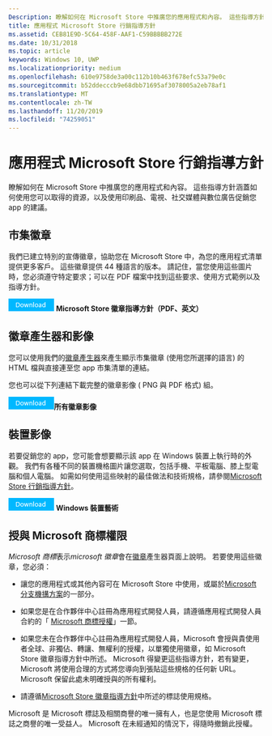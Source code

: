 ```yaml
---
Description: 瞭解如何在 Microsoft Store 中推廣您的應用程式和內容。 這些指導方針涵蓋如何使用您可以取得的資源，以及使用印刷品、電視、社交媒體與數位廣告促銷您 app 的建議。
title: 應用程式 Microsoft Store 行銷指導方針
ms.assetid: CEB81E9D-5C64-458F-AAF1-C59BBBBB272E
ms.date: 10/31/2018
ms.topic: article
keywords: Windows 10, UWP
ms.localizationpriority: medium
ms.openlocfilehash: 610e9758de3a00c112b10b463f678efc53a79e0c
ms.sourcegitcommit: b52ddecccb9e68dbb71695af3078005a2eb78af1
ms.translationtype: MT
ms.contentlocale: zh-TW
ms.lasthandoff: 11/20/2019
ms.locfileid: "74259051"
---
```

# <a name="microsoft-store-marketing-guidelines-for-apps"></a>應用程式 Microsoft Store 行銷指導方針

瞭解如何在 Microsoft Store 中推廣您的應用程式和內容。 這些指導方針涵蓋如何使用您可以取得的資源，以及使用印刷品、電視、社交媒體與數位廣告促銷您 app 的建議。

## <a name="store-badges"></a>市集徽章

我們已建立特別的宣傳徽章，協助您在 Microsoft Store 中，為您的應用程式清單提供更多客戶。 這些徽章提供 44 種語言的版本。 請記住，當您使用這些圖片時，您必須遵守特定要求；可以在 PDF 檔案中找到這些要求、使用方式範例以及指導方針。

[![下載 按鈕](images/downloadbutton.png)](https://go.microsoft.com/fwlink/p/?LinkId=529769) **Microsoft Store 徽章指導方針（PDF、英文）**


## <a name="badge-generator-and-images"></a>徽章產生器和影像

您可以使用我們的[徽章產生器](https://developer.microsoft.com/store/badges)來產生顯示市集徽章 (使用您所選擇的語言) 的 HTML 檔與直接連至您 app 市集清單的連結。

您也可以從下列連結下載完整的徽章影像 ( PNG 與 PDF 格式) 組。

[![下載按鈕](images/downloadbutton.png)](https://go.microsoft.com/fwlink/p/?LinkId=529771)**所有徽章影像**


## <a name="device-images"></a>裝置影像

若要促銷您的 app，您可能會想要顯示該 app 在 Windows 裝置上執行時的外觀。 我們有各種不同的裝置機格圖片讓您選取，包括手機、平板電腦、膝上型電腦和個人電腦。 如需如何使用這些映射的最佳做法和技術規格，請參閱[Microsoft Store 行銷指導方針](https://go.microsoft.com/fwlink/p/?LinkId=529769)。

[![下載按鈕](images/downloadbutton.png)](https://go.microsoft.com/fwlink/p/?LinkId=533057) **Windows 裝置藝術**

## <a name="license-to-microsoft-marks"></a>授與 Microsoft 商標權限

*Microsoft 商標*表示*microsoft 徽章*會在[徽章](https://developer.microsoft.com/store/badges)產生器頁面上說明。 若要使用這些徽章，您必須：

-   讓您的應用程式或其他內容可在 Microsoft Store 中使用，或屬於[Microsoft 分支機搆方案](https://www.microsoftaffiliates.com/)的一部分。

-   如果您是在合作夥伴中心註冊為應用程式開發人員，請遵循應用程式開發人員合約的「 [Microsoft 商標授權](https://docs.microsoft.com/legal/windows/agreements/app-developer-agreement#license_to_mark)」一節。

-   如果您未在合作夥伴中心註冊為應用程式開發人員，Microsoft 會授與貴使用者全球、非獨佔、轉讓、無權利的授權，以單獨使用徽章，如 Microsoft Store 徽章指導方針中所述。 Microsoft 得變更這些指導方針，若有變更，Microsoft 將使用合理的方式將您導向到張貼這些規格的任何新 URL。 Microsoft 保留此處未明確授與的所有權利。

-   請遵循[Microsoft Store 徽章指導方針](https://go.microsoft.com/fwlink/p/?LinkId=529769)中所述的標誌使用規格。

Microsoft 是 Microsoft 標誌及相關商譽的唯一擁有人，也是您使用 Microsoft 標誌之商譽的唯一受益人。 Microsoft 在未經通知的情況下，得隨時撤銷此授權。

 

 




